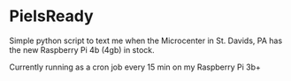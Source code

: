# PieIsReady
Simple python script to text me when the Microcenter in St. Davids, PA has the new Raspberry Pi 4b (4gb) in stock.

Currently running as a cron job every 15 min on my Raspberry Pi 3b+
